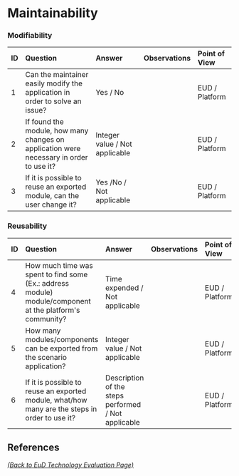 # Maintainability

### Modifiability

| ID | Question | Answer | Observations | Point of View |
|:---|:----------------------------------------------------|:------------------|:------------------|:-----------------|
| 1 | Can the maintainer easily modify the application in order to solve an issue? | Yes / No |  | EUD / Platform |
| 2 | If found the module, how many changes on application were necessary in order to use it? | Integer value / Not applicable |  | EUD / Platform |
| 3 | If it is possible to reuse an exported module, can the user change it? | Yes /No / Not applicable |  | EUD / Platform |


### Reusability

| ID | Question | Answer | Observations | Point of View |
|:---|:----------------------------------------------------|:------------------|:------------------|:-----------------|
| 4 | How much time was spent to find some (Ex.: address module) module/component at the platform's community? | Time expended / Not applicable |  | EUD / Platform |
| 5 | How many modules/components can be exported from the scenario application? | Integer value / Not applicable |  | EUD / Platform |
| 6 | If it is possible to reuse an exported module, what/how many are the steps in order to use it? | Description of the steps performed / Not applicable |  | EUD / Platform |

## References

_[(Back to EuD Technology Evaluation Page)](../eud_technology_evaluation)_
